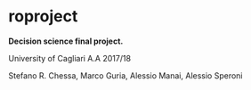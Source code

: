 # roproject
**Decision science final project.** 

University of Cagliari A.A 2017/18

Stefano R. Chessa, Marco Guria, Alessio Manai, Alessio Speroni 
